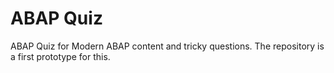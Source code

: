 # ABAP Quiz
ABAP Quiz for Modern ABAP content and tricky questions. The repository is a first prototype for this.
